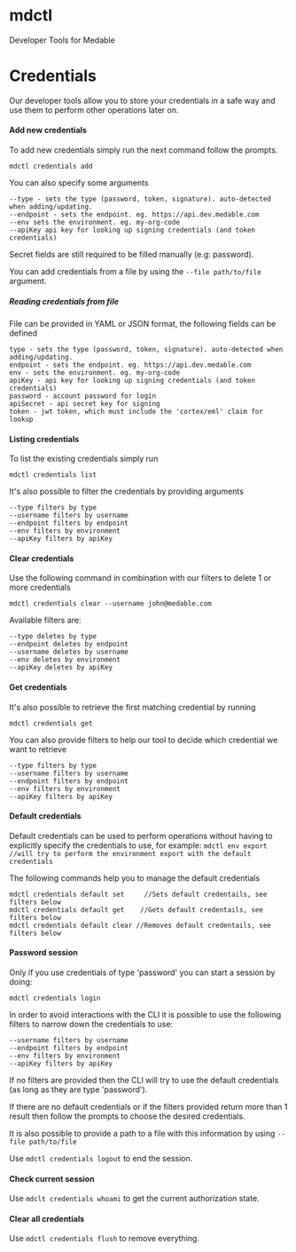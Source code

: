 # mdctl

Developer Tools for Medable

# Credentials

Our developer tools allow you to store your credentials in a safe way and use them to perform other operations later on.

#### Add new credentials 

To add new credentials simply run the next command follow the prompts.

`mdctl credentials add` 

You can also specify some arguments
```
--type - sets the type (password, token, signature). auto-detected when adding/updating.
--endpoint - sets the endpoint. eg. https://api.dev.medable.com
--env sets the environment. eg. my-org-code
--apiKey api key for looking up signing credentials (and token credentials)
```

Secret fields are still required to be filled manually (e.g: password).

You can add credentials from a file by using the `--file path/to/file` argument.

##### Reading credentials from file

File can be provided in YAML or JSON format, the following fields can be defined
```
type - sets the type (password, token, signature). auto-detected when adding/updating.
endpoint - sets the endpoint. eg. https://api.dev.medable.com
env - sets the environment. eg. my-org-code
apiKey - api key for looking up signing credentials (and token credentials)
password - account password for login
apiSecret - api secret key for signing
token - jwt token, which must include the 'cortex/eml' claim for lookup
```

#### Listing credentials

To list the existing credentials simply run

`mdctl credentials list`

It's also possible to filter the credentials by providing arguments
```
--type filters by type
--username filters by username
--endpoint filters by endpoint
--env filters by environment
--apiKey filters by apiKey
```

#### Clear credentials

Use the following command in combination with our filters to delete 1 or more credentials 

`mdctl credentials clear --username john@medable.com`

Available filters are:
```
--type deletes by type
--endpoint deletes by endpoint
--username deletes by username
--env deletes by environment
--apiKey deletes by apiKey
```

#### Get credentials

It's also possible to retrieve the first matching credential by running

`mdctl credentials get`

You can also provide filters to help our tool to decide which credential we want to retrieve
```
--type filters by type
--username filters by username
--endpoint filters by endpoint
--env filters by environment
--apiKey filters by apiKey
```

#### Default credentials

Default credentials can be used to perform operations without having to explicitly specify the
credentials to use, for example:
`mdctl env export //will try to perform the environment export with the default credentials`

The following commands help you to manage the default credentials
```
mdctl credentials default set     //Sets default credentails, see filters below
mdctl credentials default get    //Gets default credentails, see filters below
mdctl credentials default clear //Removes default credentails, see filters below
```

#### Password session
Only if you use credentials of type 'password' you can start a session by doing:

```
mdctl credentials login
```

In order to avoid interactions with the CLI it is possible to use the following filters to narrow down the credentials to use:
```
--username filters by username
--endpoint filters by endpoint
--env filters by environment
--apiKey filters by apiKey
```

If no filters are provided then the CLI will try to use the default credentials (as long as they are type 'password').

If there are no default credentials or if the filters provided return more than 1 result then follow the prompts to choose
the desired credentials.

It is also possible to provide a path to a file with this information by using  `--file path/to/file`

Use `mdctl credentials logout` to end the session.

#### Check current session
Use `mdclt credentials whoami` to get the current authorization state.

#### Clear all credentials
Use `mdctl credentials flush` to remove everything.